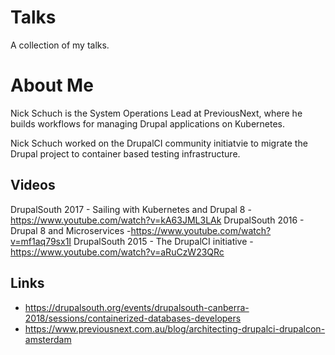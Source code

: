 Talks
=====

A collection of my talks.

About Me
========

Nick Schuch is the System Operations Lead at PreviousNext, where he builds workflows for managing Drupal applications on Kubernetes.

Nick Schuch worked on the DrupalCI community initiatvie to migrate the Drupal project to container based testing infrastructure.

## Videos

DrupalSouth 2017 - Sailing with Kubernetes and Drupal 8 - https://www.youtube.com/watch?v=kA63JML3LAk
DrupalSouth 2016 - Drupal 8 and Microservices -https://www.youtube.com/watch?v=mf1aq79sx1I
DrupalSouth 2015 - The DrupalCI initiative - https://www.youtube.com/watch?v=aRuCzW23QRc

## Links

* https://drupalsouth.org/events/drupalsouth-canberra-2018/sessions/containerized-databases-developers
* https://www.previousnext.com.au/blog/architecting-drupalci-drupalcon-amsterdam